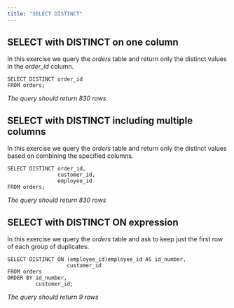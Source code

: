 ```yaml
---
title: "SELECT DISTINCT"
---
```


## SELECT with DISTINCT on one column

In this exercise we query the _orders_ table and return only the distinct values in the _order\_id_ column.

```
SELECT DISTINCT order_id
FROM orders;
```

_The query should return 830 rows_

## SELECT with DISTINCT including multiple columns

In this exercise we query the _orders_ table and return only the distinct values based on combining the specified columns.

```
SELECT DISTINCT order_id,
                customer_id,
                employee_id
FROM orders;
```

_The query should return 830 rows_

## SELECT with DISTINCT ON expression

In this exercise we query the _orders_ table and ask to keep just the first row of each group of duplicates.

```
SELECT DISTINCT ON (employee_id)employee_id AS id_number,
                   customer_id
FROM orders
ORDER BY id_number,
         customer_id;
```

_The query should return 9 rows_